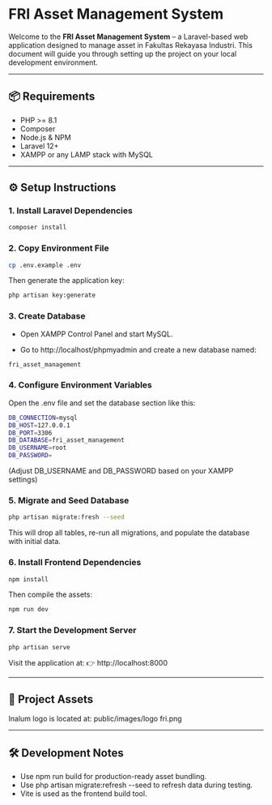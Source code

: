 # FRI Asset Management System

Welcome to the **FRI Asset Management System** – a Laravel-based web application designed to manage asset in Fakultas Rekayasa Industri. This document will guide you through setting up the project on your local development environment.

---

## 📦 Requirements

- PHP >= 8.1
- Composer
- Node.js & NPM
- Laravel 12+
- XAMPP or any LAMP stack with MySQL

---

## ⚙️ Setup Instructions

### 1. Install Laravel Dependencies

```bash
composer install
```

### 2. Copy Environment File

```bash
cp .env.example .env
```

Then generate the application key:

```bash
php artisan key:generate
```

### 3. Create Database

* Open XAMPP Control Panel and start MySQL.

* Go to http://localhost/phpmyadmin and create a new database named:

```bash
fri_asset_management
```

### 4. Configure Environment Variables

Open the .env file and set the database section like this:

```bash
DB_CONNECTION=mysql
DB_HOST=127.0.0.1
DB_PORT=3306
DB_DATABASE=fri_asset_management
DB_USERNAME=root
DB_PASSWORD=
```

(Adjust DB_USERNAME and DB_PASSWORD based on your XAMPP settings)

### 5. Migrate and Seed Database

```bash
php artisan migrate:fresh --seed
```

This will drop all tables, re-run all migrations, and populate the database with initial data.

### 6. Install Frontend Dependencies

```bash
npm install
```

Then compile the assets:

```bash
npm run dev
```

### 7. Start the Development Server

```bash
php artisan serve
```

Visit the application at:
👉 http://localhost:8000

---

## 📁 Project Assets
Inalum logo is located at:
public/images/logo fri.png

---

## 🛠 Development Notes
* Use npm run build for production-ready asset bundling.
* Use php artisan migrate:refresh --seed to refresh data during testing.
* Vite is used as the frontend build tool.
